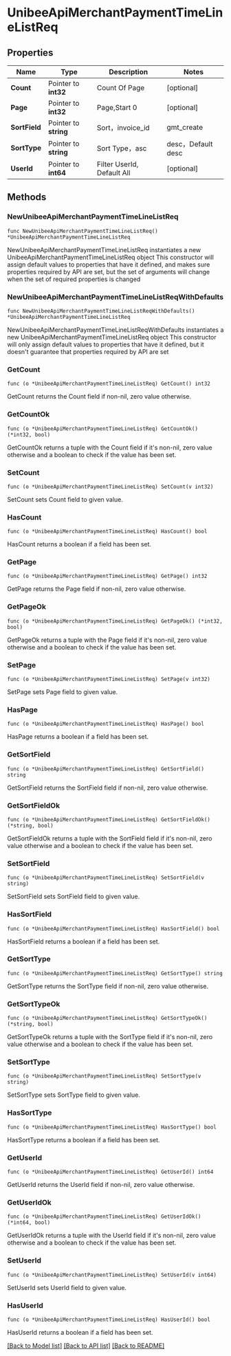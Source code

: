 # UnibeeApiMerchantPaymentTimeLineListReq

## Properties

Name | Type | Description | Notes
------------ | ------------- | ------------- | -------------
**Count** | Pointer to **int32** | Count Of Page | [optional] 
**Page** | Pointer to **int32** | Page,Start 0 | [optional] 
**SortField** | Pointer to **string** | Sort，invoice_id|gmt_create|gmt_modify|period_end|total_amount，Default gmt_modify | [optional] 
**SortType** | Pointer to **string** | Sort Type，asc|desc，Default desc | [optional] 
**UserId** | Pointer to **int64** | Filter UserId, Default All | [optional] 

## Methods

### NewUnibeeApiMerchantPaymentTimeLineListReq

`func NewUnibeeApiMerchantPaymentTimeLineListReq() *UnibeeApiMerchantPaymentTimeLineListReq`

NewUnibeeApiMerchantPaymentTimeLineListReq instantiates a new UnibeeApiMerchantPaymentTimeLineListReq object
This constructor will assign default values to properties that have it defined,
and makes sure properties required by API are set, but the set of arguments
will change when the set of required properties is changed

### NewUnibeeApiMerchantPaymentTimeLineListReqWithDefaults

`func NewUnibeeApiMerchantPaymentTimeLineListReqWithDefaults() *UnibeeApiMerchantPaymentTimeLineListReq`

NewUnibeeApiMerchantPaymentTimeLineListReqWithDefaults instantiates a new UnibeeApiMerchantPaymentTimeLineListReq object
This constructor will only assign default values to properties that have it defined,
but it doesn't guarantee that properties required by API are set

### GetCount

`func (o *UnibeeApiMerchantPaymentTimeLineListReq) GetCount() int32`

GetCount returns the Count field if non-nil, zero value otherwise.

### GetCountOk

`func (o *UnibeeApiMerchantPaymentTimeLineListReq) GetCountOk() (*int32, bool)`

GetCountOk returns a tuple with the Count field if it's non-nil, zero value otherwise
and a boolean to check if the value has been set.

### SetCount

`func (o *UnibeeApiMerchantPaymentTimeLineListReq) SetCount(v int32)`

SetCount sets Count field to given value.

### HasCount

`func (o *UnibeeApiMerchantPaymentTimeLineListReq) HasCount() bool`

HasCount returns a boolean if a field has been set.

### GetPage

`func (o *UnibeeApiMerchantPaymentTimeLineListReq) GetPage() int32`

GetPage returns the Page field if non-nil, zero value otherwise.

### GetPageOk

`func (o *UnibeeApiMerchantPaymentTimeLineListReq) GetPageOk() (*int32, bool)`

GetPageOk returns a tuple with the Page field if it's non-nil, zero value otherwise
and a boolean to check if the value has been set.

### SetPage

`func (o *UnibeeApiMerchantPaymentTimeLineListReq) SetPage(v int32)`

SetPage sets Page field to given value.

### HasPage

`func (o *UnibeeApiMerchantPaymentTimeLineListReq) HasPage() bool`

HasPage returns a boolean if a field has been set.

### GetSortField

`func (o *UnibeeApiMerchantPaymentTimeLineListReq) GetSortField() string`

GetSortField returns the SortField field if non-nil, zero value otherwise.

### GetSortFieldOk

`func (o *UnibeeApiMerchantPaymentTimeLineListReq) GetSortFieldOk() (*string, bool)`

GetSortFieldOk returns a tuple with the SortField field if it's non-nil, zero value otherwise
and a boolean to check if the value has been set.

### SetSortField

`func (o *UnibeeApiMerchantPaymentTimeLineListReq) SetSortField(v string)`

SetSortField sets SortField field to given value.

### HasSortField

`func (o *UnibeeApiMerchantPaymentTimeLineListReq) HasSortField() bool`

HasSortField returns a boolean if a field has been set.

### GetSortType

`func (o *UnibeeApiMerchantPaymentTimeLineListReq) GetSortType() string`

GetSortType returns the SortType field if non-nil, zero value otherwise.

### GetSortTypeOk

`func (o *UnibeeApiMerchantPaymentTimeLineListReq) GetSortTypeOk() (*string, bool)`

GetSortTypeOk returns a tuple with the SortType field if it's non-nil, zero value otherwise
and a boolean to check if the value has been set.

### SetSortType

`func (o *UnibeeApiMerchantPaymentTimeLineListReq) SetSortType(v string)`

SetSortType sets SortType field to given value.

### HasSortType

`func (o *UnibeeApiMerchantPaymentTimeLineListReq) HasSortType() bool`

HasSortType returns a boolean if a field has been set.

### GetUserId

`func (o *UnibeeApiMerchantPaymentTimeLineListReq) GetUserId() int64`

GetUserId returns the UserId field if non-nil, zero value otherwise.

### GetUserIdOk

`func (o *UnibeeApiMerchantPaymentTimeLineListReq) GetUserIdOk() (*int64, bool)`

GetUserIdOk returns a tuple with the UserId field if it's non-nil, zero value otherwise
and a boolean to check if the value has been set.

### SetUserId

`func (o *UnibeeApiMerchantPaymentTimeLineListReq) SetUserId(v int64)`

SetUserId sets UserId field to given value.

### HasUserId

`func (o *UnibeeApiMerchantPaymentTimeLineListReq) HasUserId() bool`

HasUserId returns a boolean if a field has been set.


[[Back to Model list]](../README.md#documentation-for-models) [[Back to API list]](../README.md#documentation-for-api-endpoints) [[Back to README]](../README.md)


